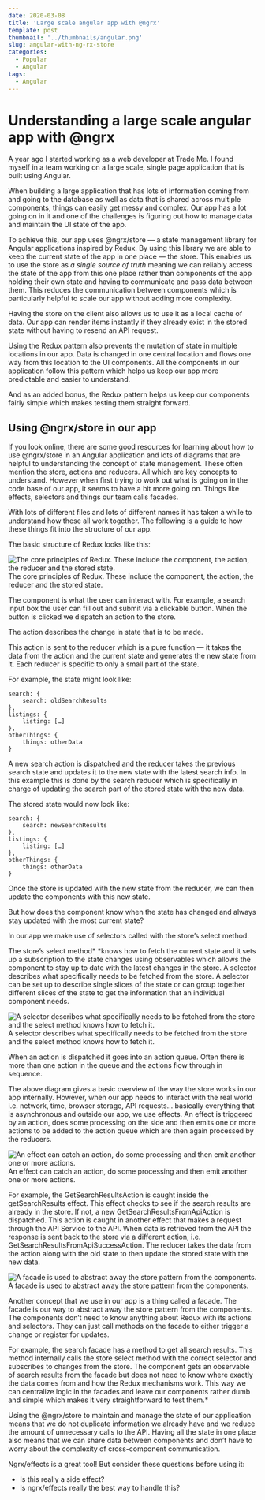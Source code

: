 ```yaml
---
date: 2020-03-08
title: 'Large scale angular app with @ngrx'
template: post
thumbnail: '../thumbnails/angular.png'
slug: angular-with-ng-rx-store
categories:
  - Popular
  - Angular
tags:
  - Angular
---
```


# Understanding a large scale angular app with @ngrx

A year ago I started working as a web developer at Trade Me. I found myself in a team working on a large scale, single page application that is built using Angular.

When building a large application that has lots of information coming from and going to the database as well as data that is shared across multiple components, things can easily get messy and complex. Our app has a lot going on in it and one of the challenges is figuring out how to manage data and maintain the UI state of the app.

To achieve this, our app uses @ngrx/store — a state management library for Angular applications inspired by Redux. By using this library we are able to keep the current state of the app in one place — the store. This enables us to use the store as *a single source of truth* meaning we can reliably access the state of the app from this one place rather than components of the app holding their own state and having to communicate and pass data between them. This reduces the communication between components which is particularly helpful to scale our app without adding more complexity.

Having the store on the client also allows us to use it as a local cache of data. Our app can render items instantly if they already exist in the stored state without having to resend an API request.

Using the Redux pattern also prevents the mutation of state in multiple locations in our app. Data is changed in one central location and flows one way from this location to the UI components. All the components in our application follow this pattern which helps us keep our app more predictable and easier to understand.

And as an added bonus, the Redux pattern helps us keep our components fairly simple which makes testing them straight forward.

## Using @ngrx/store in our app

If you look online, there are some good resources for learning about how to use @ngrx/store in an Angular application and lots of diagrams that are helpful to understanding the concept of state management. These often mention the store, actions and reducers. All which are key concepts to understand. However when first trying to work out what is going on in the code base of our app, it seems to have a bit more going on. Things like effects, selectors and things our team calls facades.

With lots of different files and lots of different names it has taken a while to understand how these all work together. The following is a guide to how these things fit into the structure of our app.

The basic structure of Redux looks like this:

![*The core principles of Redux. These include the component, the action, the reducer and the stored state.*](https://cdn-images-1.medium.com/max/2428/1*4zX66ZQ8e3VaS5gQFelTCQ.png)The core principles of Redux. These include the component, the action, the reducer and the stored state.

The component is what the user can interact with. For example, a search input box the user can fill out and submit via a clickable button. When the button is clicked we dispatch an action to the store.

The action describes the change in state that is to be made.

This action is sent to the reducer which is a pure function — it takes the data from the action and the current state and generates the new state from it. Each reducer is specific to only a small part of the state.

For example, the state might look like:

    search: {
        search: oldSearchResults
    },
    listings: { 
        listing: […]
    },
    otherThings: {
        things: otherData
    }

A new search action is dispatched and the reducer takes the previous search state and updates it to the new state with the latest search info. In this example this is done by the search reducer which is specifically in charge of updating the search part of the stored state with the new data.

The stored state would now look like:

    search: {
        search: newSearchResults
    },
    listings: { 
        listing: […]
    },
    otherThings: {
        things: otherData
    }

Once the store is updated with the new state from the reducer, we can then update the components with this new state.

But how does the component know when the state has changed and always stay updated with the most current state?

In our app we make use of selectors called with the store’s select method.

The store’s select method* *knows how to fetch the current state and it sets up a subscription to the state changes using observables which allows the component to stay up to date with the latest changes in the store. A selector describes what specifically needs to be fetched from the store. A selector can be set up to describe single slices of the state or can group together different slices of the state to get the information that an individual component needs.

![*A selector describes what specifically needs to be fetched from the store and the select method knows how to fetch it.*](https://cdn-images-1.medium.com/max/3056/1*7O3FNgBVTRRDeZjDtQ-Otw.png)A selector describes what specifically needs to be fetched from the store and the select method knows how to fetch it.

When an action is dispatched it goes into an action queue. Often there is more than one action in the queue and the actions flow through in sequence.

The above diagram gives a basic overview of the way the store works in our app internally. However, when our app needs to interact with the real world i.e. network, time, browser storage, API requests… basically everything that is asynchronous and outside our app, we use effects. An effect is triggered by an action, does some processing on the side and then emits one or more actions to be added to the action queue which are then again processed by the reducers.

![*An effect can catch an action, do some processing and then emit another one or more actions.*](https://cdn-images-1.medium.com/max/2436/1*HLZRojLLZPGw7TP304-JJQ.png)An effect can catch an action, do some processing and then emit another one or more actions.

For example, the GetSearchResultsAction is caught inside the getSearchResults effect. This effect checks to see if the search results are already in the store. If not, a new GetSearchResultsFromApiAction is dispatched. This action is caught in another effect that makes a request through the API Service to the API. When data is retrieved from the API the response is sent back to the store via a different action, i.e. GetSearchResultsFromApiSuccessAction. The reducer takes the data from the action along with the old state to then update the stored state with the new data.

![*A facade is used to abstract away the store pattern from the components.*](https://cdn-images-1.medium.com/max/2466/1*rkfbyP4jD0zz6PS_yo45Uw.png)A facade is used to abstract away the store pattern from the components.

Another concept that we use in our app is a thing called a facade. The facade is our way to abstract away the store pattern from the components. The components don’t need to know anything about Redux with its actions and selectors. They can just call methods on the facade to either trigger a change or register for updates.

For example, the search facade has a method to get all search results. This method internally calls the store select method with the correct selector and subscribes to changes from the store. The component gets an observable of search results from the facade but does not need to know where exactly the data comes from and how the Redux mechanisms work. This way we can centralize logic in the facades and leave our components rather dumb and simple which makes it very straightforward to test them.*

Using the @ngrx/store to maintain and manage the state of our application means that we do not duplicate information we already have and we reduce the amount of unnecessary calls to the API. Having all the state in one place also means that we can share data between components and don’t have to worry about the complexity of cross-component communication.

Ngrx/effects is a great tool! But consider these questions before using it:
* Is this really a side effect?
* Is ngrx/effects really the best way to handle this?
